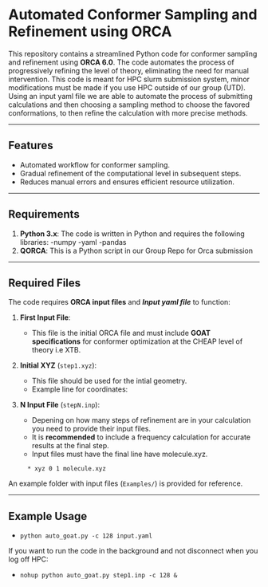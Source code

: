 # **Automated Conformer Sampling and Refinement using ORCA**

This repository contains a streamlined Python code for conformer sampling and refinement using **ORCA 6.0**. The code automates the process of progressively refining the level of theory, eliminating the need for manual intervention. This code is meant for HPC slurm submission system, minor modifications must be made if you use HPC outside of our group (UTD). Using an input yaml file we are able to automate the process of submitting calculations and then choosing a sampling method to choose the favored conformations, to then refine the calculation with more precise methods.

---

## **Features**
- Automated workflow for conformer sampling.
- Gradual refinement of the computational level in subsequent steps.
- Reduces manual errors and ensures efficient resource utilization.

---

## **Requirements**
1. **Python 3.x**: The code is written in Python and requires the following libraries:
   -numpy 
   -yaml 
   -pandas
2. **QORCA**: This is a Python script in our Group Repo for Orca submission
---

## **Required Files**
The code requires **ORCA input files** and ***Input yaml file*** to function:

1. **First Input File**:  
   - This file is the initial ORCA file and must include **GOAT specifications** for conformer optimization at the CHEAP level of theory i.e XTB.  

2. **Initial XYZ** (`step1.xyz`):  
   - This file should be used for the intial geometry.
   - Example line for coordinates:  
    
3. **N Input File** (`stepN.inp`):  
   - Depening on how many steps of refinement are in your calculation you need to provide their input files.  
   - It is **recommended** to include a frequency calculation for accurate results at the final step.
   - Input files must have the final line have molecule.xyz.
   ```
     * xyz 0 1 molecule.xyz
   ```
An example folder with input files (`Examples/`) is provided for reference.

---
## **Example Usage**
- `python auto_goat.py -c 128 input.yaml`
  
If you want to run the code in the background and not disconnect when you log off HPC:
- `nohup python auto_goat.py step1.inp -c 128 &`


